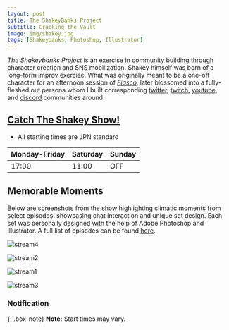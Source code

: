 ```yaml
---
layout: post
title: The ShakeyBanks Project
subtitle: Cracking the Vault
image: img/shakey.jpg
tags: [Shakeybanks, Photoshop, Illustrator]
---
```

_The Shakeybanks Project_ is an exercise in community building through character creation and SNS mobilization.  Shakey himself was born of a long-form improv exercise. What was originally meant to be a one-off character for an afternoon session of [_Fiasco_](http://bullypulpitgames.com/games/fiasco/), later blossomed into a fully-fleshed out persona whom I built corresponding [twitter](https://twitter.com/ShakeyBanks), [twitch](https://www.twitch.tv/shakeybanks), [youtube](https://www.youtube.com/channel/UCN2CZDAXncFoTVjPMCGV2ug), and [discord](https://discord.gg/GnJhYKx ) communities around.



## [Catch The Shakey Show!](https://www.twitch.tv/shakeybanks)
* All starting times are JPN standard

| Monday-Friday | Saturday | Sunday |
| :------ |:--- | :--- |
| 17:00 | 11:00 | OFF |


## Memorable Moments
Below are screenshots from the show highlighting climatic moments from select episodes, showcasing chat interaction and unique set design.  Each set was personally designed with the help of Adobe Photoshop and Illustrator. A full list of episodes can be found [here](https://www.youtube.com/channel/UCN2CZDAXncFoTVjPMCGV2ug). 



![stream4](https://imgur.com/SMhTSS7.jpg)

![stream2](https://imgur.com/7yKFV1r.jpg)

![stream1](https://imgur.com/W2cGeg0.jpg)

![stream3](https://imgur.com/MZHzQI2.jpg)




### Notification

{: .box-note}
**Note:** Start times may vary.


